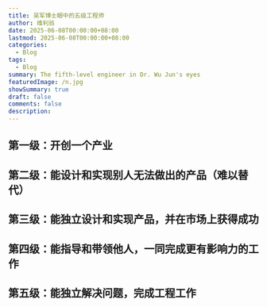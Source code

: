 ```yaml
---
title: 吴军博士眼中的五级工程师
author: 维利翁
date: 2025-06-08T00:00:00+08:00
lastmod: 2025-06-08T00:00:00+08:00
categories:
  - Blog
tags:
  - Blog
summary: The fifth-level engineer in Dr. Wu Jun's eyes
featuredImage: /n.jpg
showSummary: true
draft: false
comments: false
description:
---
```

## 第一级：开创一个产业 
## 第二级：能设计和实现别人无法做出的产品（难以替代） 
## 第三级：能独立设计和实现产品，并在市场上获得成功 
## 第四级：能指导和带领他人，一同完成更有影响力的工作 
## 第五级：能独立解决问题，完成工程工作
